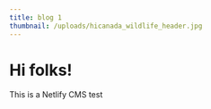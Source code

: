 ```yaml
---
title: blog 1
thumbnail: /uploads/hicanada_wildlife_header.jpg
---
```

# Hi folks!

This is a Netlify CMS test
